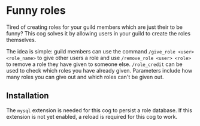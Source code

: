 # Funny roles

Tired of creating roles for your guild members which are just their to be funny? This cog solves it by allowing users in
your guild to create the roles themselves.

The idea is simple: guild members can use the command `/give_role <user> <role_name>` to give other users a role and
use `/remove_role <user> <role>` to remove a role they have given to someone else. `/role_credit` can be used to check
which roles you have already given. Parameters include how many roles you can give out and which roles can't be given
out.

## Installation

The `mysql` extension is needed for this cog to persist a role database. If this extension is not yet enabled, a reload
is required for this cog to work.
